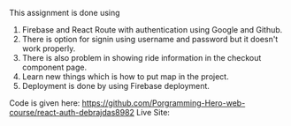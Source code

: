 This assignment is done using 
1. Firebase and React Route with authentication using Google and Github.
2. There is option for signin using username and password but it doesn't work properly.
3. There is also problem in showing ride information in the checkout component page. 
4. Learn new things which is how to put map in the project.
5. Deployment is done by using Firebase deployment. 

Code is given here: https://github.com/Porgramming-Hero-web-course/react-auth-debrajdas8982
Live Site: 
